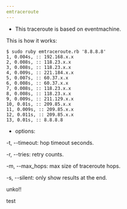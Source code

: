 ```yaml
---
emtraceroute
---
```


- This traceroute is based on eventmachine.

This is how it works:

    $ sudo ruby emtraceroute.rb '8.8.8.8'
    1, 0.004s, :: 192.168.x.x
    2, 0.008s, :: 118.23.x.x
    3, 0.008s, :: 118.23.x.x
    4, 0.009s, :: 221.184.x.x
    5, 0.007s, :: 60.37.x.x
    6, 0.008s, :: 60.37.x.x
    7, 0.008s, :: 118.23.x.x
    8, 0.008s, :: 118.23.x.x
    9, 0.009s, :: 211.129.x.x
    10, 0.01s, :: 209.85.x.x
    11, 0.009s, :: 209.85.x.x
    12, 0.011s, :: 209.85.x.x
    13, 0.01s, :: 8.8.8.8


- options:

-t, --timeout: hop timeout seconds.

-r, --tries: retry counts.

-m, --max_hops: max size of traceroute hops.

-s, --silent: only show results at the end.

unko!!

test